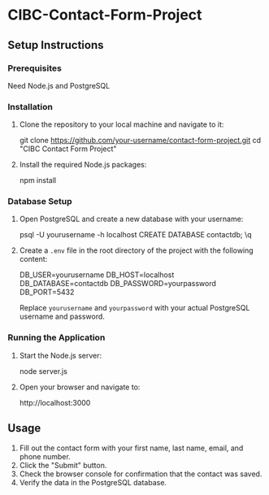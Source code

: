 # CIBC-Contact-Form-Project
## Setup Instructions

### Prerequisites

Need Node.js and PostgreSQL

### Installation

1. Clone the repository to your local machine and navigate to it:

    git clone https://github.com/your-username/contact-form-project.git
    cd "CIBC Contact Form Project"

2. Install the required Node.js packages:

    npm install

### Database Setup

1. Open PostgreSQL and create a new database with your username:

    psql -U yourusername -h localhost
    CREATE DATABASE contactdb;
    \q

2. Create a `.env` file in the root directory of the project with the following content:

    DB_USER=yourusername
    DB_HOST=localhost
    DB_DATABASE=contactdb
    DB_PASSWORD=yourpassword
    DB_PORT=5432

    Replace `yourusername` and `yourpassword` with your actual PostgreSQL username and password.

### Running the Application

1. Start the Node.js server:

    node server.js

2. Open your browser and navigate to:

    http://localhost:3000

## Usage

1. Fill out the contact form with your first name, last name, email, and phone number.
2. Click the "Submit" button.
3. Check the browser console for confirmation that the contact was saved.
4. Verify the data in the PostgreSQL database.
